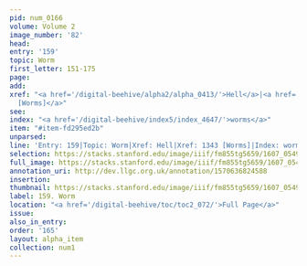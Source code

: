 ```yaml
---
pid: num_0166
volume: Volume 2
image_number: '82'
head:
entry: '159'
topic: Worm
first_letter: 151-175
page:
add:
xref: "<a href='/digital-beehive/alpha2/alpha_0413/'>Hell</a>|<a href='/digital-beehive/num6/num_1894/'>1343
  [Worms]</a>"
see:
index: "<a href='/digital-beehive/index5/index_4647/'>worms</a>"
item: "#item-fd295ed2b"
unparsed:
line: 'Entry: 159|Topic: Worm|Xref: Hell|Xref: 1343 [Worms]|Index: worms|#item-fd295ed2b'
selection: https://stacks.stanford.edu/image/iiif/fm855tg5659/1607_0549/841,4031,2967,470/full/0/default.jpg
full_image: https://stacks.stanford.edu/image/iiif/fm855tg5659/1607_0549/full/full/0/default.jpg
annotation_uri: http://dev.llgc.org.uk/annotation/1570636824588
insertion:
thumbnail: https://stacks.stanford.edu/image/iiif/fm855tg5659/1607_0549/841,4031,600,180/250,/0/default.jpg
label: 159. Worm
location: "<a href='/digital-beehive/toc/toc2_072/'>Full Page</a>"
issue:
also_in_entry:
order: '165'
layout: alpha_item
collection: num1
---
```

